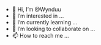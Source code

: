 - 👋 Hi, I’m @Wynduu
- 👀 I’m interested in ...
- 🌱 I’m currently learning ...
- 💞️ I’m looking to collaborate on ...
- 📫 How to reach me ...

<!---
Wynduu/Wynduu is a ✨ special ✨ repository because its `README.md` (this file) appears on your GitHub profile.
You can click the Preview link to take a look at your changes.
--->
